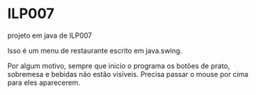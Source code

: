 # ILP007
projeto em java de ILP007

Isso é um menu de restaurante escrito em java.swing.

Por algum motivo, sempre que inicio o programa os botões de prato, sobremesa e bebidas não estão visíveis. Precisa passar o mouse por cima para eles aparecerem.
